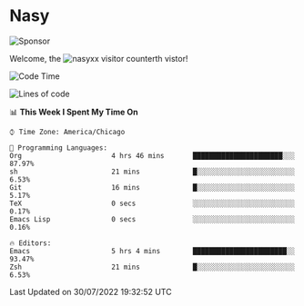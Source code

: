 # Nasy

<!--
<p align="center">
<img height="200" src="https://github-readme-stats.vercel.app/api?username=nasyxx&count_private=true&show_icons=true&theme=dracula&include_all_commits=true"/>
<img height="200" src="https://github-readme-stats.vercel.app/api/top-langs/?username=nasyxx&theme=dracula&hide=html,jupyter+notebook&count_private=true&show_icons=true"/>
</p>

  
----------------
-->

![Sponsor](https://img.shields.io/static/v1.svg?label=Sponsor&message=%E2%9D%A4&logo=GitHub&style=flat&color=pink)
 
Welcome, the ![nasyxx visitor counter](https://count.getloli.com/get/@nasyxx?theme=rule34)th vistor!
 
<!--START_SECTION:waka-->
![Code Time](http://img.shields.io/badge/Code%20Time-2%2C529%20hrs%2051%20mins-blue)

![Lines of code](https://img.shields.io/badge/From%20Hello%20World%20I%27ve%20Written-5%20Million%20lines%20of%20code-blue)

📊 **This Week I Spent My Time On** 

```text
⌚︎ Time Zone: America/Chicago

💬 Programming Languages: 
Org                      4 hrs 46 mins       ██████████████████████░░░   87.97% 
sh                       21 mins             █░░░░░░░░░░░░░░░░░░░░░░░░   6.53% 
Git                      16 mins             █░░░░░░░░░░░░░░░░░░░░░░░░   5.17% 
TeX                      0 secs              ░░░░░░░░░░░░░░░░░░░░░░░░░   0.17% 
Emacs Lisp               0 secs              ░░░░░░░░░░░░░░░░░░░░░░░░░   0.16%

🔥 Editors: 
Emacs                    5 hrs 4 mins        ███████████████████████░░   93.47% 
Zsh                      21 mins             █░░░░░░░░░░░░░░░░░░░░░░░░   6.53%

```


 Last Updated on 30/07/2022 19:32:52 UTC
<!--END_SECTION:waka-->

<!-- ![visitors](https://visitor-badge.laobi.icu/badge?page_id=nasyxx.nasyxx) -->
